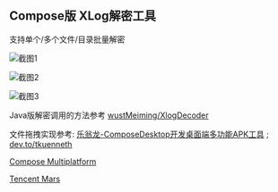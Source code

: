 ## Compose版 XLog解密工具

支持单个/多个文件/目录批量解密

![截图1](https://raw.githubusercontent.com/virogu/XLogDecoder/master/screens/screenshot1.jpg)

![截图2](https://raw.githubusercontent.com/virogu/XLogDecoder/master/screens/screenshot2.png)

![截图3](https://raw.githubusercontent.com/virogu/XLogDecoder/master/screens/screenshot3.png)

Java版解密调用的方法参考
[wustMeiming/XlogDecoder](https://github.com/wustMeiming/XlogDecoder)

文件拖拽实现参考:
[乐翁龙-ComposeDesktop开发桌面端多功能APK工具](https://blog.csdn.net/u010976213/article/details/125894215)
; [dev.to/tkuenneth](https://dev.to/tkuenneth/from-swing-to-jetpack-compose-desktop-2-4a4h)

[Compose Multiplatform](https://github.com/JetBrains/compose-jb)

[Tencent Mars](https://github.com/Tencent/mars)
